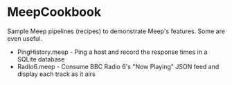 # MeepCookbook

Sample Meep pipelines (recipes) to demonstrate Meep's features. Some are even useful.

   * PingHistory.meep - Ping a host and record the response times in a SQLite database
   * Radio6.meep - Consume BBC Radio 6's "Now Playing" JSON feed and display each track as it airs